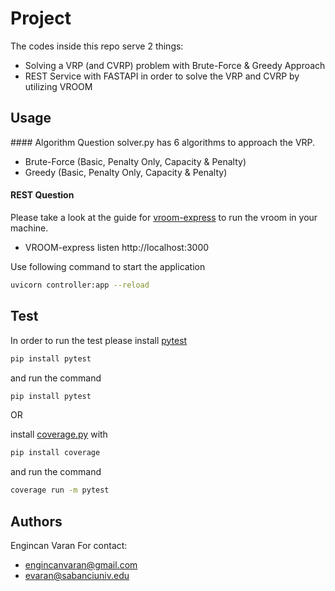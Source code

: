 # Project

The codes inside this repo serve 2 things:
- Solving a VRP (and CVRP) problem with Brute-Force & Greedy Approach
- REST Service with FASTAPI in order to solve the VRP and CVRP by utilizing VROOM

## Usage

#### Algorithm Question
solver.py has 6 algorithms to approach the VRP.
- Brute-Force (Basic, Penalty Only, Capacity & Penalty)
- Greedy (Basic, Penalty Only, Capacity & Penalty)

#### REST Question
Please take a look at the guide for [vroom-express](https://github.com/VROOM-Project/vroom-express) to run the vroom in your machine.
- VROOM-express listen http://localhost:3000

Use following command to start the application
```bash
uvicorn controller:app --reload 
```

## Test
In order to run the test please install [pytest](https://docs.pytest.org/en/6.2.x/)
```bash
pip install pytest
```
and run the command
```bash
pip install pytest
```

OR

install [coverage.py](https://coverage.readthedocs.io/en/6.2/) with
```bash
pip install coverage
```
and run the command
```bash
coverage run -m pytest
```

## Authors
Engincan Varan 
For contact:
- engincanvaran@gmail.com
- evaran@sabanciuniv.edu